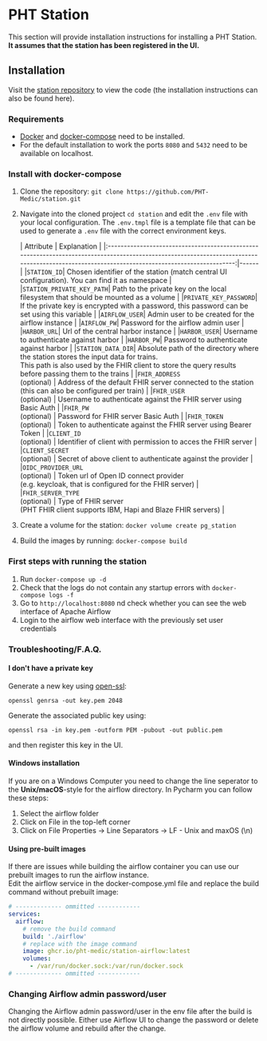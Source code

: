 # PHT Station

This section will provide installation instructions for installing a PHT Station.<br>**It assumes that the station has
been registered in the UI.**

## Installation

Visit the [station repository](https://github.com/PHT-Medic/station) to view the code
(the installation instructions can also be found here).

### Requirements

* [Docker](https://docs.docker.com/get-docker/) and [docker-compose](https://docs.docker.com/compose/install/) need to
  be installed.<br>
* For the default installation to work the ports `8080` and `5432` need to be available on localhost.

### Install with docker-compose

1. Clone the repository: ```git clone https://github.com/PHT-Medic/station.git```

2. Navigate into the cloned project `cd station` and edit the `.env` file with your local configuration. The `.env.tmpl`
   file is a template file that can be used to generate a `.env` file with the correct environment keys.

   | Attribute |                                                                                         Explanation                                                                                          |
       |:--------------------------------------------------------------------------------------------------------------------------------------------------------------------------------------------:|------|
   |`STATION_ID`|                                               Chosen identifier of the station (match central UI configuration). You can find it as namespace                                                |
   |`STATION_PRIVATE_KEY_PATH`|                                                      Path to the private key on the local filesystem that should be mounted as a volume                                                      |
   |`PRIVATE_KEY_PASSWORD`|                                                If the private key is encrypted with a password, this password can be set using this variable                                                 |
   |`AIRFLOW_USER`|                                                                      Admin user to be created for the airflow instance                                                                       |
   |`AIRFLOW_PW`|                                                                             Password for the airflow admin user                                                                              |
   |`HARBOR_URL`|                                                                              Url of the central harbor instance                                                                              |
   |`HARBOR_USER`|                                                                           Username to authenticate against harbor                                                                            |
   |`HARBOR_PW`|                                                                           Password to authenticate against harbor                                                                            |
   |`STATION_DATA_DIR`| Absolute path of the directory where the station stores the input data for trains.<br>This path is also used by the FHIR client to store the query results before passing them to the trains |
   |`FHIR_ADDRESS`<br>(optional) |                                           Address of the default FHIR server connected to the station <br>(this can also be configured per train)                                            |
   |`FHIR_USER`<br>(optional) |                                                              Username to authenticate against the FHIR server using Basic Auth                                                               |
   |`FHIR_PW`<br>(optional) |                                                                             Password for FHIR server Basic Auth                                                                              |
   |`FHIR_TOKEN`<br>(optional) |                                                               Token to authenticate against the FHIR server using Bearer Token                                                               |
   |`CLIENT_ID`<br>(optional) |                                                                Identifier of client with permission to acces the FHIR server                                                                 |
   |`CLIENT_SECRET`<br>(optional) |                                                                 Secret of above client to authenticate against the provider                                                                  |
   |`OIDC_PROVIDER_URL`<br>(optional) |                                              Token url of Open ID connect provider <br>(e.g. keycloak, that is configured for the FHIR server)                                               |
   |`FHIR_SERVER_TYPE`<br>(optional) |                                                     Type of FHIR server <br>(PHT FHIR client supports IBM, Hapi and Blaze FHIR servers)                                                      |

4. Create a volume for the station: ```docker volume create pg_station```
5. Build the images by running: ```docker-compose build```

### First steps with running the station

1. Run ```docker-compose up -d```
2. Check that the logs do not contain any startup errors with ```docker-compose logs -f```
3. Go to ```http://localhost:8080``` nd check whether you can see the web interface of Apache Airflow
4. Login to the airflow web interface with the previously set user credentials

### Troubleshooting/F.A.Q.

#### I don't have a private key

Generate a new key using [open-ssl](https://www.openssl.org/):

```shell
openssl genrsa -out key.pem 2048
```

Generate the associated public key using:

```shell
openssl rsa -in key.pem -outform PEM -pubout -out public.pem
```

and then register this key in the UI.

#### Windows installation

If you are on a Windows Computer you need to change the line seperator to the **Unix/macOS**-style for the airflow
directory. In Pycharm you can follow these steps:

1. Select the airflow folder
2. Click on File in the top-left corner
3. Click on File Properties -> Line Separators -> LF - Unix and maxOS (\n)

#### Using pre-built images

If there are issues while building the airflow container you can use our prebuilt images to run the airflow
instance.<br>
Edit the airflow service in the docker-compose.yml file and replace the build command without prebuilt image:

```yaml
# ------------- ommitted ------------
services:
  airflow:
    # remove the build command
    build: './airflow'
    # replace with the image command
    image: ghcr.io/pht-medic/station-airflow:latest
    volumes:
      - /var/run/docker.sock:/var/run/docker.sock
# ------------- ommitted ------------
```

### Changing Airflow admin password/user

Changing the Airflow admin password/user in the env file after the build is not directly possible. Either use Airflow UI to change the password or delete the airflow volume and rebuild after the change.
